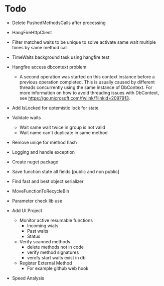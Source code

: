 ﻿# Todo
* Delete PushedMethodsCalls after processing 
* HangFireHttpClient
* Filter matched waits to be unique to solve activate same wait multiple times by same method call
* TimeWaits background task using hangfire test
* Hangfire access dbcontext problem
	* A second operation was started on this context instance before a previous operation completed. This is usually caused by different threads concurrently using the same instance of DbContext. For more information on how to avoid threading issues with DbContext, see https://go.microsoft.com/fwlink/?linkid=2097913.
* Add IsLocked for optemistic lock for state
	
* Validate waits
	* Wait same wait twice in group is not valid
	* Wait name can't duplicate in same method


		



* Remove uniqe for method hash

* Logging and handle exception

* Create nuget package

* Save function state all fields [public and non public]
* Find fast and best object serializer
* MoveFunctionToRecycleBin

* Parameter check lib use
* Add UI Project
	* Monitor active resumable functions
		* Incoming wiats
		* Past waits
		* Status
	* Verify scanned methods 
		* delete methods not in code
		* verify method signatures
		* verofy start waits exist in db
	* Register External Method
		* For example github web hook


* Speed Analysis	
